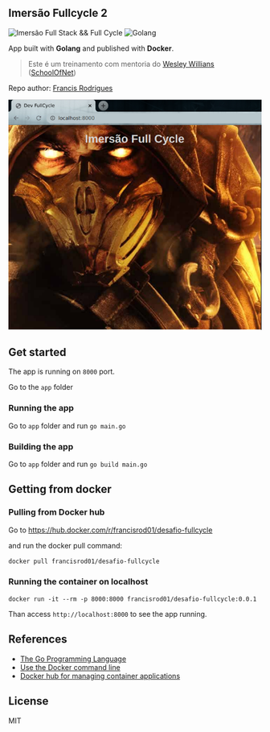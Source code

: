 ## Imersão Fullcycle 2

![Imersão Full Stack && Full Cycle](https://events-fullcycle.s3.amazonaws.com/events-fullcycle/static/site/img/grupo_4417.png) ![Golang](https://golang.org/lib/godoc/images/go-logo-blue.svg)

App built with **Golang** and published with **Docker**.

> Este é um treinamento com mentoria do [Wesley Willians](https://twitter.com/devfullcycle) ([SchoolOfNet](https://www.schoolofnet.com/))

Repo author: [Francis Rodrigues](https://github.com/francisrod01)

![screenshot](./screenshot.png)

## Get started

The app is running on `8000` port.

Go to the `app` folder

### Running the app

Go to `app` folder and run `go main.go`

### Building the app

Go to `app` folder and run `go build main.go`

## Getting from docker

### Pulling from Docker hub

Go to https://hub.docker.com/r/francisrod01/desafio-fullcycle

and run the docker pull command:

```
docker pull francisrod01/desafio-fullcycle
```

### Running the container on localhost

```
docker run -it --rm -p 8000:8000 francisrod01/desafio-fullcycle:0.0.1
```

Than access `http://localhost:8000` to see the app running.

## References

- [The Go Programming Language](https://golang.org/)
- [Use the Docker command line](https://docs.docker.com/engine/reference/commandline/cli/)
- [Docker hub for managing container applications](https://hub.docker.com/)

## License

MIT
